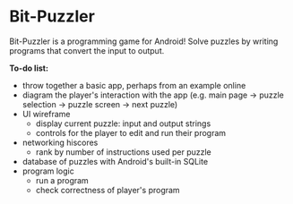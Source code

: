 Bit-Puzzler
===========

Bit-Puzzler is a programming game for Android! Solve puzzles by writing programs that convert the input to output.

**To-do list:**
- throw together a basic app, perhaps from an example online
- diagram the player's interaction with the app (e.g. main page -> puzzle selection -> puzzle screen -> next puzzle)
- UI wireframe
    - display current puzzle: input and output strings
    - controls for the player to edit and run their program
- networking hiscores
    - rank by number of instructions used per puzzle
- database of puzzles with Android's built-in SQLite
- program logic
    - run a program
    - check correctness of player's program
